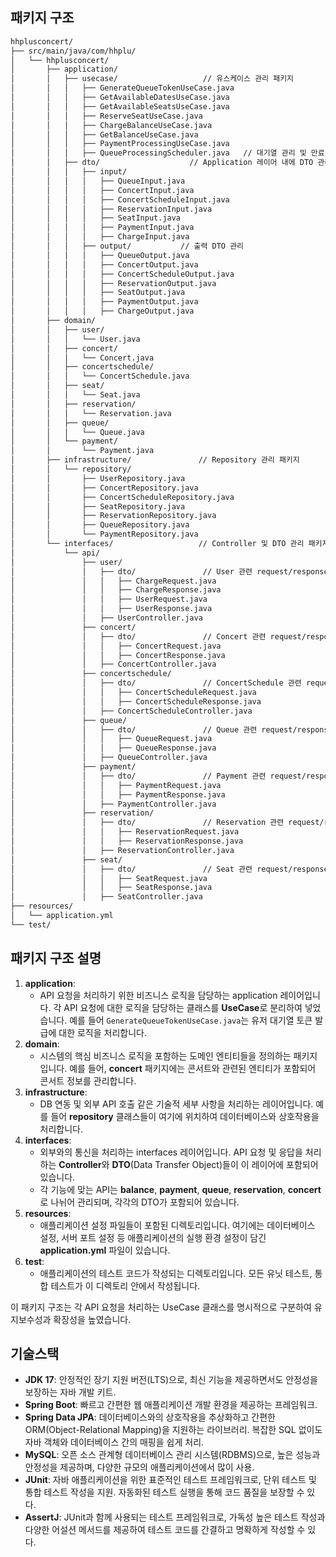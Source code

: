 ## 패키지 구조

```txt
hhplusconcert/
├── src/main/java/com/hhplu/
│   └── hhplusconcert/
│       ├── application/                  
│       │   ├── usecase/                   // 유스케이스 관리 패키지
│       │   │   ├── GenerateQueueTokenUseCase.java   
│       │   │   ├── GetAvailableDatesUseCase.java    
│       │   │   ├── GetAvailableSeatsUseCase.java    
│       │   │   ├── ReserveSeatUseCase.java          
│       │   │   ├── ChargeBalanceUseCase.java        
│       │   │   ├── GetBalanceUseCase.java           
│       │   │   ├── PaymentProcessingUseCase.java  
│       │   │   ├── QueueProcessingScheduler.java   // 대기열 관리 및 만료 처리 스케줄러
│       │   ├── dto/                    // Application 레이어 내에 DTO 관리 패키지
│       │   │   ├── input/            
│       │   │   │   ├── QueueInput.java
│       │   │   │   ├── ConcertInput.java
│       │   │   │   ├── ConcertScheduleInput.java   
│       │   │   │   ├── ReservationInput.java
│       │   │   │   ├── SeatInput.java
│       │   │   │   ├── PaymentInput.java
│       │   │   │   ├── ChargeInput.java            
│       │   │   ├── output/           // 출력 DTO 관리
│       │   │   │   ├── QueueOutput.java
│       │   │   │   ├── ConcertOutput.java
│       │   │   │   ├── ConcertScheduleOutput.java  
│       │   │   │   ├── ReservationOutput.java
│       │   │   │   ├── SeatOutput.java
│       │   │   │   ├── PaymentOutput.java
│       │   │   │   ├── ChargeOutput.java           
│       ├── domain/                       
│       │   ├── user/                     
│       │   │   └── User.java             
│       │   ├── concert/                  
│       │   │   └── Concert.java          
│       │   ├── concertschedule/          
│       │   │   └── ConcertSchedule.java  
│       │   ├── seat/                     
│       │   │   └── Seat.java             
│       │   ├── reservation/              
│       │   │   └── Reservation.java      
│       │   ├── queue/                    
│       │   │   └── Queue.java            
│       │   └── payment/                  
│       │       └── Payment.java          
│       ├── infrastructure/               // Repository 관리 패키지
│       │   └── repository/               
│       │       ├── UserRepository.java   
│       │       ├── ConcertRepository.java   
│       │       ├── ConcertScheduleRepository.java   
│       │       ├── SeatRepository.java   
│       │       ├── ReservationRepository.java
│       │       ├── QueueRepository.java   
│       │       └── PaymentRepository.java 
│       └── interfaces/                   // Controller 및 DTO 관리 패키지
│           └── api/                      
│               ├── user/              
│               │   ├── dto/               // User 관련 request/response DTO
│               │   │   ├── ChargeRequest.java
│               │   │   ├── ChargeResponse.java
│               │   │   ├── UserRequest.java
│               │   │   ├── UserResponse.java
│               │   ├── UserController.java  
│               ├── concert/              
│               │   ├── dto/               // Concert 관련 request/response DTO
│               │   │   ├── ConcertRequest.java
│               │   │   ├── ConcertResponse.java
│               │   ├── ConcertController.java  
│               ├── concertschedule/      
│               │   ├── dto/               // ConcertSchedule 관련 request/response DTO
│               │   │   ├── ConcertScheduleRequest.java
│               │   │   ├── ConcertScheduleResponse.java
│               │   ├── ConcertScheduleController.java  
│               ├── queue/                
│               │   ├── dto/               // Queue 관련 request/response DTO
│               │   │   ├── QueueRequest.java
│               │   │   ├── QueueResponse.java
│               │   ├── QueueController.java     
│               ├── payment/              
│               │   ├── dto/               // Payment 관련 request/response DTO
│               │   │   ├── PaymentRequest.java
│               │   │   ├── PaymentResponse.java
│               │   ├── PaymentController.java  
│               ├── reservation/          
│               │   ├── dto/               // Reservation 관련 request/response DTO
│               │   │   ├── ReservationRequest.java
│               │   │   ├── ReservationResponse.java
│               │   ├── ReservationController.java  
│               ├── seat/                 
│               │   ├── dto/               // Seat 관련 request/response DTO
│               │   │   ├── SeatRequest.java
│               │   │   ├── SeatResponse.java
│               │   ├── SeatController.java   
├── resources/                            
│   └── application.yml                   
└── test/

```

## 패키지 구조 설명

1. **application**:
    - API 요청을 처리하기 위한 비즈니스 로직을 담당하는 application 레이어입니다. 각 API 요청에 대한 로직을 담당하는 클래스를 **UseCase**로 분리하여 넣었습니다. 예를 들어 `GenerateQueueTokenUseCase.java`는 유저 대기열 토큰 발급에 대한 로직을 처리합니다.
2. **domain**:
    - 시스템의 핵심 비즈니스 로직을 포함하는 도메인 엔티티들을 정의하는 패키지입니다. 예를 들어, **concert** 패키지에는 콘서트와 관련된 엔티티가 포함되어 콘서트 정보를 관리합니다.
3. **infrastructure**:
    - DB 연동 및 외부 API 호출 같은 기술적 세부 사항을 처리하는 레이어입니다. 예를 들어 **repository** 클래스들이 여기에 위치하여 데이터베이스와 상호작용을 처리합니다.
4. **interfaces**:
    - 외부와의 통신을 처리하는 interfaces 레이어입니다. API 요청 및 응답을 처리하는 **Controller**와 **DTO**(Data Transfer Object)들이 이 레이어에 포함되어 있습니다.
    - 각 기능에 맞는 API는 **balance**, **payment**, **queue**, **reservation**, **concert**로 나뉘어 관리되며, 각각의 DTO가 포함되어 있습니다.
5. **resources**:
    - 애플리케이션 설정 파일들이 포함된 디렉토리입니다. 여기에는 데이터베이스 설정, 서버 포트 설정 등 애플리케이션의 실행 환경 설정이 담긴 **application.yml** 파일이 있습니다.
6. **test**:
    - 애플리케이션의 테스트 코드가 작성되는 디렉토리입니다. 모든 유닛 테스트, 통합 테스트가 이 디렉토리 안에서 작성됩니다.

이 패키지 구조는 각 API 요청을 처리하는 UseCase 클래스를 명시적으로 구분하여 유지보수성과 확장성을 높였습니다.

## 기술스택
- **JDK 17**: 안정적인 장기 지원 버전(LTS)으로, 최신 기능을 제공하면서도 안정성을 보장하는 자바 개발 키트.
- **Spring Boot**: 빠르고 간편한 웹 애플리케이션 개발 환경을 제공하는 프레임워크.
- **Spring Data JPA**: 데이터베이스와의 상호작용을 추상화하고 간편한 ORM(Object-Relational Mapping)을 지원하는 라이브러리. 복잡한 SQL 없이도 자바 객체와 데이터베이스 간의 매핑을 쉽게 처리.
- **MySQL**: 오픈 소스 관계형 데이터베이스 관리 시스템(RDBMS)으로, 높은 성능과 안정성을 제공하며, 다양한 규모의 애플리케이션에서 많이 사용.
- **JUnit**: 자바 애플리케이션을 위한 표준적인 테스트 프레임워크로, 단위 테스트 및 통합 테스트 작성을 지원. 자동화된 테스트 실행을 통해 코드 품질을 보장할 수 있다.
- **AssertJ**: JUnit과 함께 사용되는 테스트 프레임워크로, 가독성 높은 테스트 작성과 다양한 어설션 메서드를 제공하여 테스트 코드를 간결하고 명확하게 작성할 수 있다.
